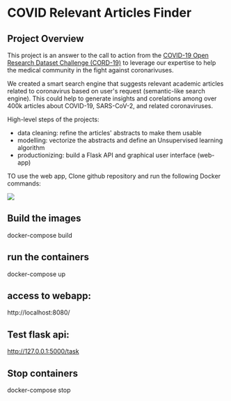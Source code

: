 # COVID Relevant Articles Finder

## Project Overview

This project is an answer to the call to action from the [COVID-19 Open Research Dataset Challenge (CORD-19)](https://www.kaggle.com/allen-institute-for-ai/CORD-19-research-challenge) to leverage our expertise to help the medical community in the fight against coronarivuses.

We created a smart search engine that suggests relevant academic articles related to coronavirus based on user's request (semantic-like search engine).
This could help to generate insights and corelations among over 400k articles about COVID-19, SARS-CoV-2, and related coronaviruses.

High-level steps of the projects:
- data cleaning: refine the articles' abstracts to make them usable
- modelling: vectorize the abstracts and define an Unsupervised learning algorithm
- productionizing: build a Flask API and graphical user interface (web-app)





TO use the web app, Clone github repository and run the following Docker commands:

![](/images/covid-app-demo.gif)


## Build the images 
docker-compose build

## run the containers
docker-compose up

## access to webapp:
http://localhost:8080/

## Test flask api:
http://127.0.0.1:5000/task

## Stop containers
docker-compose stop
